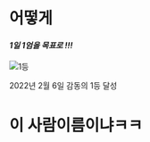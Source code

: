 # 어떻게



#### *1일 1엄을 목표로 !!!*

![1등](README.assets/1등.PNG)

2022년 2월 6일 감동의 1등 달성




# 이 사람이름이냐ㅋㅋ
